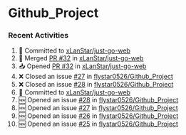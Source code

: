 # Github_Project

### Recent Activities
<!--START_SECTION:activity-->
1. 📝 Committed to [xLanStar/just-go-web](https://github.com/xLanStar/just-go-web/commit/9532cfcc087033b836a92657b7f00dd0c8c1cfcb)
2. 🔀 Merged [PR #32](https://github.com/xLanStar/just-go-web/pull/32) in [xLanStar/just-go-web](https://github.com/xLanStar/just-go-web)
3. 📥 Opened [PR #32](https://github.com/xLanStar/just-go-web/pull/32) in [xLanStar/just-go-web](https://github.com/xLanStar/just-go-web)
4. ❌ Closed an issue [#27](https://github.com/flystar0526/Github_Project/issues/27) in [flystar0526/Github_Project](https://github.com/flystar0526/Github_Project)
5. ❌ Closed an issue [#28](https://github.com/flystar0526/Github_Project/issues/28) in [flystar0526/Github_Project](https://github.com/flystar0526/Github_Project)
6. 📝 Committed to [xLanStar/just-go-web](https://github.com/xLanStar/just-go-web/commit/9532cfcc087033b836a92657b7f00dd0c8c1cfcb)
7. 🆕 Opened an issue [#28](https://github.com/flystar0526/Github_Project/issues/28) in [flystar0526/Github_Project](https://github.com/flystar0526/Github_Project)
8. 🆕 Opened an issue [#27](https://github.com/flystar0526/Github_Project/issues/27) in [flystar0526/Github_Project](https://github.com/flystar0526/Github_Project)
9. 🆕 Opened an issue [#26](https://github.com/flystar0526/Github_Project/issues/26) in [flystar0526/Github_Project](https://github.com/flystar0526/Github_Project)
10. 🆕 Opened an issue [#25](https://github.com/flystar0526/Github_Project/issues/25) in [flystar0526/Github_Project](https://github.com/flystar0526/Github_Project)
<!--END_SECTION:activity-->
